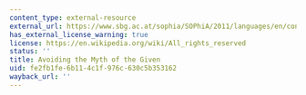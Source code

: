 ```yaml
---
content_type: external-resource
external_url: https://www.sbg.ac.at/sophia/SOPhiA/2011/languages/en/contribution.php?slotrow=9&slotcolumn=2
has_external_license_warning: true
license: https://en.wikipedia.org/wiki/All_rights_reserved
status: ''
title: Avoiding the Myth of the Given
uid: fe2fb1fe-6b11-4c1f-976c-630c5b353162
wayback_url: ''
---
```


